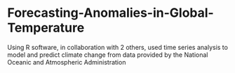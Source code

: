 # Forecasting-Anomalies-in-Global-Temperature
Using R software, in collaboration with 2 others, used time series analysis to model and predict climate change from data provided by the National Oceanic and Atmospheric Administration
